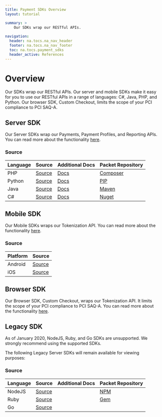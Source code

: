 ```yaml
---
title: Payment SDKs Overview
layout: tutorial

summary: >
    Our SDKs wrap our RESTful APIs.
    
navigation:
  header: na.tocs.na_nav_header
  footer: na.tocs.na_nav_footer
  toc: na.tocs.payment_sdks
  header_active: References
---
```


# Overview
Our SDKs wrap our RESTful APIs. Our server and mobile SDKs make it easy for you to use our RESTful APIs in a range of languages: C#, Java, PHP, and Python. Our browser SDK, Custom Checkout, limits the scope of your PCI compliance to PCI SAQ-A.


## Server SDK
Our Server SDKs wrap our Payments, Payment Profiles, and Reporting APIs. You can read more about the functionality [here](./take_payments).

### Source

| Language | Source                  | Additional Docs     | Packet Repository  |
| -------- | ----------------------- | ------------------- | ------------------ |
| PHP      | [Source][php-source]    | [Docs][php-docs]    | [Composer][php-pm] |
| Python   | [Source][python-source] | [Docs][python-docs] | [PIP][python-pm]   |
| Java     | [Source][java-source]   | [Docs][java-docs]   | [Maven][java-pm]   |
| C#       | [Source][csharp-source] | [Docs][csharp-docs] | [Nuget][csharp-pm] |


[php-source]: https://github.com/beanstream/beanstream-php
[php-docs]: https://github.com/beanstream/beanstream-php/wiki
[python-source]: https://github.com/beanstream/beanstream-python
[python-docs]: https://github.com/beanstream/beanstream-python/blob/master/README.markdown
[java-source]: https://github.com/beanstream/beanstream-java
[java-docs]: https://github.com/beanstream/beanstream-java/wiki
[csharp-source]: https://github.com/beanstream/beanstream-dotnet
[csharp-docs]: https://github.com/beanstream/beanstream-dotnet/wiki


[php-pm]: https://packagist.org/packages/beanstream/beanstream
[python-pm]: https://pypi.python.org/pypi/beanstream/1.0.1
[java-pm]: https://mvnrepository.com/artifact/com.beanstream.api
[csharp-pm]: https://www.nuget.org/packages/Beanstream/

## Mobile SDK
Our Mobile SDKs wraps our Tokenization API. You can read more about the functionality [here](./collect_card_data#mobile-sdks).

### Source
| Platform | Source                   |
| -------- | ------------------------ |
| Android  | [Source][android-source] |
| iOS      | [Source][ios-source]     |

[android-source]: https://github.com/bambora/na-android-checkout
[android-docs]: #
[android-pm]: https://beanstream.jfrog.io/beanstream/libs-release
[ios-source]: https://github.com/bambora/na-ios-checkout
[ios-docs]: #
[ios-pm]: https://beanstream.jfrog.io/beanstream/api/pods/beanstream-public

## Browser SDK
Our Browser SDK, Custom Checkout, wraps our Tokenization API. It limits the scope of your PCI compliance to PCI SAQ-A. You can read more about the functionality [here](/docs/guides/custom_checkout/).


## Legacy SDK
As of January 2020, NodeJS, Ruby, and Go SDKs are unsupported. We strongly recommend using the supported SDKs. 

The following Legacy Server SDKs will remain available for viewing purposes:

### Source

| Language | Source                  | Additional Docs     | Packet Repository  |
| -------- | ----------------------- | ------------------- | ------------------ |
| NodeJS   | [Source][node-source]   |                     | [NPM][node-pm]     |
| Ruby     | [Source][ruby-source]   |                     | [Gem][ruby-pm]     |
| Go       | [Source][go-source]     |                     |                    |

[node-source]: https://github.com/beanstream/beanstream-nodejs
[node-docs]: #
[ruby-source]: https://github.com/beanstream/beanstream-ruby
[ruby-docs]: #
[go-source]: https://github.com/beanstream/beanstream-go
[go-docs]: #


[node-pm]: https://www.npmjs.com/package/beanstream-node
[ruby-pm]: https://rubygems.org/gems/beanstream/versions/1.0.0.rc1
[go-pm]: #

